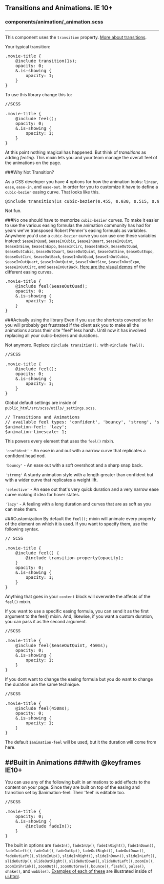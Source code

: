 ## Transitions and Animations. IE 10+
### components/animation/_animation.scss
---
This component uses the `transition` property. [More about transitions](https://css-tricks.com/almanac/properties/t/transition/).


Your typical transition:

<pre>
.movie-title {
	@include transition(1s);
	opacity: 0;
	&.is-showing {
		opacity: 1;
	}
}</pre>

To use this library change this to:
<pre>//SCSS

.movie-title {
	@include feel();
	opacity: 0;
	&.is-showing {
		opacity: 1;
	}
}</pre>

At this point nothing magical has happened. But think of *transitions* as adding *feeling*. This mixin lets you and your team manage the overall feel of the animations on the page.

###Why Not Transition?

As a CSS developer you have 4 options for how the animation looks: `linear`, `ease`, `ease-in`, and `ease-out`. In order for you to customize it have to define a `cubic-bezier` easing curve. That looks like this.

<pre>@include transition(1s cubic-bezier(0.455, 0.030, 0.515, 0.955));</pre>

Not fun.



###No one should have to memorize `cubic-bezier` curves.
To make it easier to use the various easing formulas the animation community has had for years we've transposed Robert Penner's easing formuals as variables. Anywhere you'd use a `cubic-bezier` curve you can use one these variables instead: `$easeInQuad`, `$easeInCubic`, `$easeInQuart`, `$easeInQuint`, `$easeInSine`, `$easeInExpo`, `$easeInCirc`, `$easeInBack`, `$easeOutQuad`, `$easeOutCubic`, `$easeOutQuart`, `$easeOutQuint`, `$easeOutSine`, `$easeOutExpo`, `$easeOutCirc`, `$easeOutBack`, `$easeInOutQuad`, `$easeInOutCubic`, `$easeInOutQuart`, `$easeInOutQuint`, `$easeInOutSine`, `$easeInOutExpo`, `$easeInOutCirc`, and `$easeInOutBack`. [Here are the visual demos](http://easings.net) of the different easing curves.

<pre>
.movie-title {
	@include feel($easeOutQuad);
	opacity: 0;
	&.is-showing {
		opacity: 1;
	}
}</pre>


###Actually using the library
Even if you use the shortcuts covered so far you will probably get frustrated if the client ask you to make all the animations across their site "feel" less harsh. Until now it has involved replacing all your cubic-beziers and durations.

Not anymore. Replace `@include transition();` with `@include feel();`

<pre>//SCSS

.movie-title {
	@include feel();
	opacity: 0;
	&.is-showing {
		opacity: 1;
	}
}</pre>

Global default settings are inside of `public_html/src/scss/utils/_settings.scss`.
<pre>
// Transitions and Animations
// available feel types: 'confident', 'bouncy', 'strong', 'selective', and 'lazy'
$animation-feel: 'lazy';
$animation-timescale: 1;
</pre>


This powers every element that uses the `feel()` mixin.

`'confident'` - An ease in and out with a narrow curve that replicates a confident head nod. 

`'bouncy'` - An ease out with a soft overshoot and a sharp snap back. 

`'strong'` A sturdy animation style with a length greater than confident but with a wider curve that replicates a weight lift.

`'selective'` - An ease out that's very quick duration and a very narrow ease curve making it idea for hover states. 

`'lazy'` - A feeling with a long duration and curves that are as soft as you can make them.

###Customization
By default the `feel();` mixin will animate every property of the element on which it is used. If you want to specify them, use the following syntax.
<pre>// SCSS

.movie-title {
	@include feel() {
		@include transition-property(opacity);
	}
	opacity: 0;
	&.is-showing {
		opacity: 1;
	}
}</pre>

Anything that goes in your `content` block will overwrite the affects of the `feel()` mixin.

If you want to use a specific easing formula, you can send it as the first argument to the feel() mixin. And, likewise, if you want a custom duration, you can pass it as the second argument.
			
<pre>//SCSS

.movie-title {
	@include feel($easeOutQuint, 450ms);
	opacity: 0;
	&.is-showing {
		opacity: 1;
	}
}</pre>

If you dont want to change the easing formula but you do want to change the duration use the same technique.</p>

<pre>//SCSS

.movie-title {
	@include feel(450ms);
	opacity: 0;
	&.is-showing {
		opacity: 1;
	}
}</pre>
The default `$animation-feel` will be used, but it the duration will come from here.


##Built in Animations
###with @keyframes IE10+
---
You can use any of the following built in animations to add effects to the content on your page. Since they are built on top of the easing and transition set by $animation-feel. Their 'feel' is editable too.
			
<pre>//SCSS

.movie-title {
	opacity: 0;
	&.is-showing {
		@include fadeIn();
	}
}</pre>

The built in options are `fadeIn()`, `fadeInUp()`, `fadeInRight()`, `fadeInDown()`, `fadeInLeft()`, `fadeOut()`, `fadeOutUp()`, `fadeOutRight()`, `fadeOutDown()`, `fadeOutLeft()`, `slideInUp()`, `slideInRight()`, `slideInDown()`, `slideInLeft()`, `slideOutUp()`, `slideOutRight()`, `slideOutDown()`, `slideOutLeft()`, `zoomIn()`, `zoomInShrink()`, `zoomOut()`, `zoomOutGrow()`, `bounce()`, `flash()`, `pulse()`, `shake()`, and `wobble()`. [Examples of each of these](/ui.html) are illustrated inside of [ui.html](/ui.html).

